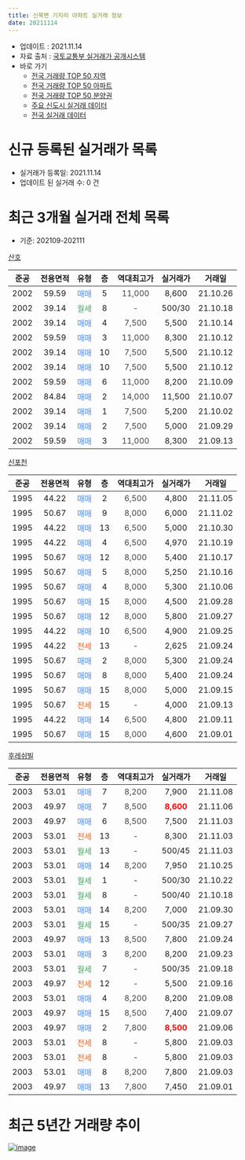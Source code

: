 ```yaml
---
title: 신북면 기지리 아파트 실거래 정보
date: 20211114
---
```


* 업데이트 : 2021.11.14
* 자료 출처 : [국토교통부 실거래가 공개시스템](http://rt.molit.go.kr)
* 바로 가기
    * [전국 거래량 TOP 50 지역](https://apt-info.github.io/apt-trade-info/tr)
    * [전국 거래량 TOP 50 아파트](https://apt-info.github.io/apt-trade-info/ta)
    * [전국 거래량 TOP 50 분양권](https://apt-info.github.io/apt-trade-info/tb)
    * [주요 신도시 실거래 데이터](https://apt-info.github.io/apt-trade-info/newtown)
    * [전국 실거래 데이터](https://apt-info.github.io/apt-trade-info/all)



<script async src="https://pagead2.googlesyndication.com/pagead/js/adsbygoogle.js"></script>
<!-- 기본광고 -->
<ins class="adsbygoogle"
     style="display:block"
     data-ad-client="ca-pub-1142216861245946"
     data-ad-slot="4805727019"
     data-ad-format="auto"
     data-full-width-responsive="true"></ins>
<script>
     (adsbygoogle = window.adsbygoogle || []).push({});
</script>


# 신규 등록된 실거래가 목록

* 실거래가 등록일: 2021.11.14
* 업데이트 된 실거래 수: 0 건




<script async src="https://pagead2.googlesyndication.com/pagead/js/adsbygoogle.js"></script>
<!-- 기본광고 -->
<ins class="adsbygoogle"
     style="display:block"
     data-ad-client="ca-pub-1142216861245946"
     data-ad-slot="4805727019"
     data-ad-format="auto"
     data-full-width-responsive="true"></ins>
<script>
     (adsbygoogle = window.adsbygoogle || []).push({});
</script>


# 최근 3개월 실거래 전체 목록
* 기준: 202109-202111


[산호](https://search.naver.com/search.naver?query=%EC%82%B0%ED%98%B8)

|준공|전용면적|유형|층|역대최고가|실거래가|거래일|
|:---:|:---:|:---:|:---:|:---:|:---:|:---:|
|2002|59.59|<span style="color:#4285F3">매매</span>|5|<span style="color:#444444">11,000</span>|8,600|21.10.26|
|2002|39.14|<span style="color:#34A853">월세</span>|8|<span style="color:#444444">-</span>|500/30|21.10.18|
|2002|39.14|<span style="color:#4285F3">매매</span>|4|<span style="color:#444444">7,500</span>|5,500|21.10.14|
|2002|59.59|<span style="color:#4285F3">매매</span>|3|<span style="color:#444444">11,000</span>|8,300|21.10.12|
|2002|39.14|<span style="color:#4285F3">매매</span>|10|<span style="color:#444444">7,500</span>|5,500|21.10.12|
|2002|39.14|<span style="color:#4285F3">매매</span>|10|<span style="color:#444444">7,500</span>|5,500|21.10.12|
|2002|59.59|<span style="color:#4285F3">매매</span>|6|<span style="color:#444444">11,000</span>|8,200|21.10.09|
|2002|84.84|<span style="color:#4285F3">매매</span>|2|<span style="color:#444444">14,000</span>|11,500|21.10.07|
|2002|39.14|<span style="color:#4285F3">매매</span>|1|<span style="color:#444444">7,500</span>|5,200|21.10.02|
|2002|39.14|<span style="color:#4285F3">매매</span>|2|<span style="color:#444444">7,500</span>|5,000|21.09.29|
|2002|59.59|<span style="color:#4285F3">매매</span>|3|<span style="color:#444444">11,000</span>|8,300|21.09.13|

[신포천](https://search.naver.com/search.naver?query=%EC%8B%A0%ED%8F%AC%EC%B2%9C)

|준공|전용면적|유형|층|역대최고가|실거래가|거래일|
|:---:|:---:|:---:|:---:|:---:|:---:|:---:|
|1995|44.22|<span style="color:#4285F3">매매</span>|2|<span style="color:#444444">6,500</span>|4,800|21.11.05|
|1995|50.67|<span style="color:#4285F3">매매</span>|9|<span style="color:#444444">8,000</span>|6,000|21.11.02|
|1995|44.22|<span style="color:#4285F3">매매</span>|13|<span style="color:#444444">6,500</span>|5,000|21.10.30|
|1995|44.22|<span style="color:#4285F3">매매</span>|4|<span style="color:#444444">6,500</span>|4,970|21.10.19|
|1995|50.67|<span style="color:#4285F3">매매</span>|12|<span style="color:#444444">8,000</span>|5,400|21.10.17|
|1995|50.67|<span style="color:#4285F3">매매</span>|5|<span style="color:#444444">8,000</span>|5,250|21.10.16|
|1995|50.67|<span style="color:#4285F3">매매</span>|4|<span style="color:#444444">8,000</span>|5,300|21.10.06|
|1995|50.67|<span style="color:#4285F3">매매</span>|15|<span style="color:#444444">8,000</span>|4,500|21.09.28|
|1995|50.67|<span style="color:#4285F3">매매</span>|12|<span style="color:#444444">8,000</span>|5,800|21.09.27|
|1995|44.22|<span style="color:#4285F3">매매</span>|10|<span style="color:#444444">6,500</span>|4,900|21.09.25|
|1995|44.22|<span style="color:#FF5A00">전세</span>|13|<span style="color:#444444">-</span>|2,625|21.09.24|
|1995|50.67|<span style="color:#4285F3">매매</span>|2|<span style="color:#444444">8,000</span>|5,300|21.09.24|
|1995|50.67|<span style="color:#4285F3">매매</span>|8|<span style="color:#444444">8,000</span>|5,400|21.09.24|
|1995|50.67|<span style="color:#4285F3">매매</span>|15|<span style="color:#444444">8,000</span>|5,000|21.09.15|
|1995|50.67|<span style="color:#FF5A00">전세</span>|15|<span style="color:#444444">-</span>|4,000|21.09.13|
|1995|44.22|<span style="color:#4285F3">매매</span>|14|<span style="color:#444444">6,500</span>|4,800|21.09.11|
|1995|50.67|<span style="color:#4285F3">매매</span>|15|<span style="color:#444444">8,000</span>|4,600|21.09.01|

[후레쉬빌](https://search.naver.com/search.naver?query=%ED%9B%84%EB%A0%88%EC%89%AC%EB%B9%8C)

|준공|전용면적|유형|층|역대최고가|실거래가|거래일|
|:---:|:---:|:---:|:---:|:---:|:---:|:---:|
|2003|53.01|<span style="color:#4285F3">매매</span>|7|<span style="color:#444444">8,200</span>|7,900|21.11.08|
|2003|49.97|<span style="color:#4285F3">매매</span>|7|<span style="color:#444444">8,500</span>|<b><span style="color:#FF0000">8,600</span></b>|21.11.06|
|2003|49.97|<span style="color:#4285F3">매매</span>|6|<span style="color:#444444">8,500</span>|7,500|21.11.03|
|2003|53.01|<span style="color:#FF5A00">전세</span>|13|<span style="color:#444444">-</span>|8,300|21.11.03|
|2003|53.01|<span style="color:#34A853">월세</span>|13|<span style="color:#444444">-</span>|500/45|21.11.03|
|2003|53.01|<span style="color:#4285F3">매매</span>|14|<span style="color:#444444">8,200</span>|7,950|21.10.25|
|2003|53.01|<span style="color:#34A853">월세</span>|1|<span style="color:#444444">-</span>|500/30|21.10.22|
|2003|53.01|<span style="color:#34A853">월세</span>|8|<span style="color:#444444">-</span>|500/40|21.10.18|
|2003|53.01|<span style="color:#4285F3">매매</span>|14|<span style="color:#444444">8,200</span>|7,000|21.09.30|
|2003|53.01|<span style="color:#34A853">월세</span>|15|<span style="color:#444444">-</span>|500/35|21.09.27|
|2003|49.97|<span style="color:#4285F3">매매</span>|13|<span style="color:#444444">8,500</span>|7,800|21.09.24|
|2003|53.01|<span style="color:#4285F3">매매</span>|3|<span style="color:#444444">8,200</span>|8,200|21.09.23|
|2003|53.01|<span style="color:#34A853">월세</span>|7|<span style="color:#444444">-</span>|500/35|21.09.18|
|2003|49.97|<span style="color:#FF5A00">전세</span>|12|<span style="color:#444444">-</span>|5,500|21.09.16|
|2003|53.01|<span style="color:#4285F3">매매</span>|4|<span style="color:#444444">8,200</span>|8,200|21.09.08|
|2003|49.97|<span style="color:#4285F3">매매</span>|15|<span style="color:#444444">8,500</span>|7,400|21.09.07|
|2003|49.97|<span style="color:#4285F3">매매</span>|2|<span style="color:#444444">7,800</span>|<b><span style="color:#FF0000">8,500</span></b>|21.09.06|
|2003|53.01|<span style="color:#FF5A00">전세</span>|8|<span style="color:#444444">-</span>|5,800|21.09.03|
|2003|53.01|<span style="color:#FF5A00">전세</span>|8|<span style="color:#444444">-</span>|5,800|21.09.03|
|2003|53.01|<span style="color:#4285F3">매매</span>|8|<span style="color:#444444">8,200</span>|7,800|21.09.03|
|2003|49.97|<span style="color:#4285F3">매매</span>|13|<span style="color:#444444">7,800</span>|7,450|21.09.01|



<script async src="https://pagead2.googlesyndication.com/pagead/js/adsbygoogle.js"></script>
<!-- 기본광고 -->
<ins class="adsbygoogle"
     style="display:block"
     data-ad-client="ca-pub-1142216861245946"
     data-ad-slot="4805727019"
     data-ad-format="auto"
     data-full-width-responsive="true"></ins>
<script>
     (adsbygoogle = window.adsbygoogle || []).push({});
</script>


# 최근 5년간 거래량 추이


<div style="width:100%;">
    <canvas id="deal_progress" height="200"></canvas>
</div>

<script>
new Chart(document.getElementById("deal_progress"), {
    type: 'line',
    data: {
        labels: ['16.01','16.02','16.03','16.04','16.05','16.06','16.07','16.08','16.09','16.10','16.11','16.12','17.01','17.02','17.03','17.04','17.05','17.06','17.07','17.08','17.09','17.10','17.11','17.12','18.01','18.02','18.03','18.04','18.05','18.06','18.07','18.08','18.09','18.10','18.11','18.12','19.01','19.02','19.03','19.04','19.05','19.06','19.07','19.08','19.09','19.10','19.11','19.12','20.01','20.02','20.03','20.04','20.05','20.06','20.07','20.08','20.09','20.10','20.11','20.12','21.01','21.02','21.03','21.04','21.05','21.06','21.07','21.08','21.09','21.10','21.11'],
        datasets: [{
            label: '매매/분양권',
            data: [9,8,12,11,8,7,7,10,9,12,10,6,4,8,12,5,8,12,12,9,3,15,5,4,3,2,9,7,5,10,5,5,6,5,3,1,3,4,7,8,3,4,3,3,8,7,7,5,5,7,9,8,8,3,7,10,8,5,11,16,8,8,17,21,15,17,16,14,18,14,5],
            borderColor: "rgba(66, 133, 243, 1)",
            backgroundColor: "rgba(66, 133, 243, 0.05)",
            borderWidth: 1,
            pointRadius: 0,
            fill: false,
            lineTension: 0
        },{
            label: '전/월세',
            data: [2,9,7,4,7,11,7,5,7,8,8,6,4,7,8,7,4,10,5,4,5,4,9,2,6,5,5,6,4,8,10,4,10,9,3,7,5,11,9,3,9,2,4,10,9,8,5,2,11,11,7,8,5,6,8,9,7,6,5,7,8,2,4,7,8,8,6,6,7,3,2],
            borderColor: "rgba(255, 90, 0, 1)",
            backgroundColor: "rgba(255, 90, 0, 0.05)",
            borderWidth: 1,
            pointRadius: 0,
            fill: false,
            lineTension: 0
        },{
            label: '합계',
            data: [11,17,19,15,15,18,14,15,16,20,18,12,8,15,20,12,12,22,17,13,8,19,14,6,9,7,14,13,9,18,15,9,16,14,6,8,8,15,16,11,12,6,7,13,17,15,12,7,16,18,16,16,13,9,15,19,15,11,16,23,16,10,21,28,23,25,22,20,25,17,7],
            borderColor: "rgba(0, 0, 0, 1)",
            backgroundColor: "rgba(0, 0, 0, 0.03)",
            borderWidth: 0.1,
            pointRadius: 0,
            fill: true,
            lineTension: 0
        }
        ]
    },
    options: {
        responsive: true,
        title: {
            display: false
        },
        tooltips: {
            mode: 'index',
            intersect: false
        },
        hover: {
            mode: 'nearest',
            intersect: true
        },
        scales: {
            xAxes: [{
                display: true,
                scaleLabel: {
                    display: true,
                    labelString: '년/월'
                }
            }],
            yAxes: [{
                display: true,
                ticks: {
                    suggestedMin: 0,
                },
                scaleLabel: {
                    display: true,
                    labelString: '실거래 수'
                }
            }]
        }
    }
});

</script>


[![image](https://apt-info.github.io/images/2020-01-03-apt-trade-info/1024x500.png)](https://play.google.com/store/apps/details?id=com.aptinfo.apttradeinfo)

